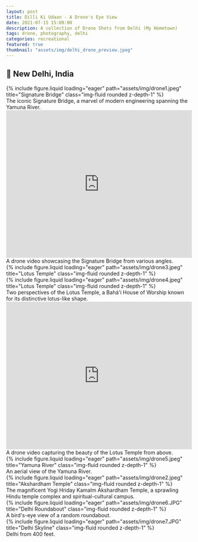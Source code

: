 ```yaml
---
layout: post
title: Dilli Ki Udaan - A Drone's Eye View
date: 2021-07-15 15:09:00
description: A collection of Drone Shots from Delhi (My Hometown)
tags: drone, photography, delhi
categories: recreational
featured: true
thumbnail: "assets/img/delhi_drone_preview.jpeg"
---
```


## 📍 New Delhi, India

<div class="row">
    <div class="col-sm mt-3 mt-md-0">
        {% include figure.liquid loading="eager" path="assets/img/drone1.jpeg" title="Signature Bridge" class="img-fluid rounded z-depth-1" %}
    </div>
</div>
<div class="caption">
    The iconic Signature Bridge, a marvel of modern engineering spanning the Yamuna River.
</div>

<div class="row mt-5">
    <div class="col-12 mt-3 mt-md-0">
        <iframe width="100%" height="400" src="https://www.youtube.com/embed/Gb6z8TylpPk" title="YouTube video player" frameborder="0" allow="accelerometer; clipboard-write; encrypted-media; gyroscope; picture-in-picture" allowfullscreen></iframe>
    </div>
</div>
<div class="caption">
    A drone video showcasing the Signature Bridge from various angles.
</div>

<div class="row mt-5">
    <div class="col-sm mt-3 mt-md-0">
        {% include figure.liquid loading="eager" path="assets/img/drone3.jpeg" title="Lotus Temple" class="img-fluid rounded z-depth-1" %}
    </div>
    <div class="col-sm mt-3 mt-md-0">
        {% include figure.liquid loading="eager" path="assets/img/drone4.jpeg" title="Lotus Temple" class="img-fluid rounded z-depth-1" %}
    </div>
</div>
<div class="caption">
    Two perspectives of the Lotus Temple, a Bahá'í House of Worship known for its distinctive lotus-like shape.
</div>

<div class="row mt-5">
    <div class="col-12 mt-3 mt-md-0">
        <iframe width="100%" height="400" src="https://www.youtube.com/embed/r84x9-gsCl4" title="YouTube video player" frameborder="0" allow="accelerometer; clipboard-write; encrypted-media; gyroscope; picture-in-picture" allowfullscreen></iframe>
    </div>
</div>
<div class="caption">
    A drone video capturing the beauty of the Lotus Temple from above.
</div>

<div class="row mt-5">
    <div class="col-sm mt-3 mt-md-0">
        {% include figure.liquid loading="eager" path="assets/img/drone5.jpeg" title="Yamuna River" class="img-fluid rounded z-depth-1" %}
    </div>
</div>
<div class="caption">
    An aerial view of the Yamuna River.
</div>

<div class="row mt-5">
    <div class="col-sm mt-3 mt-md-0">
        {% include figure.liquid loading="eager" path="assets/img/drone2.jpeg" title="Akshardham Temple" class="img-fluid rounded z-depth-1" %}
    </div>
</div>
<div class="caption">
    The magnificent Yogi Hriday Kamalm Akshardham Temple, a sprawling Hindu temple complex and spiritual-cultural campus.
</div>

<div class="row mt-5">
    <div class="col-sm mt-3 mt-md-0">
        {% include figure.liquid loading="eager" path="assets/img/drone6.JPG" title="Delhi Roundabout" class="img-fluid rounded z-depth-1" %}
    </div>
</div>
<div class="caption">
    A bird's-eye view of a random roundabout.
</div>

<div class="row mt-5">
    <div class="col-sm mt-3 mt-md-0" >
        {% include figure.liquid loading="eager" path="assets/img/drone7.JPG" title="Delhi Skyline" class="img-fluid rounded z-depth-1" %}
    </div>
</div>
<div class="caption">
    Delhi from 400 feet.
</div>
